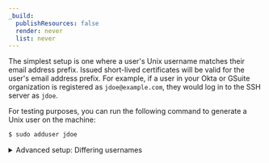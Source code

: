 ```yaml
---
_build:
  publishResources: false
  render: never
  list: never
---
```


The simplest setup is one where a user's Unix username matches their email address prefix.  Issued short-lived certificates will be valid for the user's email address prefix. For example, if a user in your Okta or GSuite organization is registered as `jdoe@example.com`, they would log in to the SSH server as `jdoe`.

For testing purposes, you can run the following command to generate a Unix user on the machine:

```sh
$ sudo adduser jdoe
```

<details>
<summary>Advanced setup: Differing usernames</summary>
<div>

SSH certificates include one or more `principals` in their signature which indicate the Unix usernames the certificate is allowed to log in as. Cloudflare Access will always set the principal to the user's email address prefix. For example, when `jdoe@example.com` tries to connect, Access issues a short-lived certificate authorized for the principal `jdoe`.

By default, SSH servers authenticate the Unix username against the principals listed in the user's certificate. You can configure your SSH server to accept principals that do not match the Unix username.

{{<Aside type="note">}}
To use differing usernames with the browser-based terminal. You need to add create an additional user with the same uid/gid and home directory as the original user:

```sh
$ getent passwd jdoe
jdoe:x:1000:1000:John Doe:/home/jdoe:/usr/bin/zsh
$ sudo useradd -u 1000 -g 1000 -d /home/jdoe -M -o john.doe
```
{{</Aside>}}

**Username matches a different email**

To allow `jdoe@example.com` to log in as the user `johndoe`, add the following to the server's `/etc/ssh/sshd_config`:

```txt
Match user johndoe
  AuthorizedPrincipalsCommand /bin/echo 'jdoe'
  AuthorizedPrincipalsCommandUser nobody
```

This tells the SSH server that, when someone tries to authenticate as the user `johndoe`, check their certificate for the principal `jdoe`. This would allow the user `jdoe@example.com` to sign into the server with a command such as:
```sh
$ ssh johndoe@server
```

**Username matches multiple emails**

To allow multiple email addresses to log in as `vmuser`, add the following to the server's `/etc/ssh/sshd_config`:

```txt
Match user vmuser
  AuthorizedPrincipalsFile /etc/ssh/vmusers-list.txt
```

This tells the SSH server to load a list of principles from a file. Then, in `/etc/ssh/vmusers-list.txt`, list the email prefixes that can log in as `vmuser`, one per line:

```txt
jdoe
bwayne
robin
```

**Username matches all users**

To allow any Access user to log in as `vmuser`, add the following command to the server's `/etc/ssh/sshd_config`:

```txt
Match user vmuser
  AuthorizedPrincipalsCommand /bin/bash -c "echo '%t %k' | ssh-keygen -L -f - | grep -A1 Principals"
  AuthorizedPrincipalsCommandUser nobody
```

This command takes the certificate presented by the user and authorizes whatever principal is listed on it.

**Allow all users**

To allow any Access user to log in with any username, add the following to the server's `/etc/ssh/sshd_config`:

```txt
AuthorizedPrincipalsCommand /bin/bash -c "echo '%t %k' | ssh-keygen -L -f - | grep -A1 Principals"
AuthorizedPrincipalsCommandUser nobody
```

Since this will put the security of your server entirely dependent on your Access configuration, make sure your [Access policies](/cloudflare-one/policies/access/policy-management/) are correctly configured.

</div>
</details>
